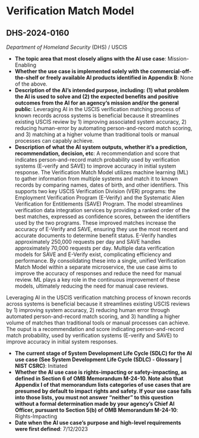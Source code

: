 # Verification Match Model
## DHS-2024-0160
_Department of Homeland Security_ (DHS) / USCIS


+ **The topic area that most closely aligns with the AI use case**: Mission-Enabling
+ **Whether the use case is implemented solely with the commercial-off-the-shelf or freely available AI products identified in Appendix B**: None of the above.
+ **Description of the AI’s intended purpose, including: (1) what problem the AI is used to solve and (2) the expected benefits and positive outcomes from the AI for an agency’s mission and/or the general public**: Leveraging AI in the USCIS verification matching process of known records across systems is beneficial because it streamlines existing USCIS review by 1) improving associated system accuracy, 2) reducing human-error by automating person-and-record match scoring, and 3) matching at a higher volume than traditional tools or manual processes can capably achieve.
+ **Description of what the AI system outputs, whether it’s a prediction, recommendation, decision, etc**: A recommendation and score that indicates person-and-record match probability used by verification systems (E-verify and SAVE) to improve accuracy in initial system response.
The Verification Match Model utilizes machine learning (ML) to gather information from multiple systems and match it to known records by comparing names, dates of birth, and other identifiers. This supports two key USCIS Verification Division (VER) programs: the Employment Verification Program (E-Verify) and the Systematic Alien Verification for Entitlements (SAVE) Program.  The model streamlines verification data integration services by providing a ranked order of the best matches, expressed as confidence scores, between the identifiers used by the two programs. These improved matches increase the accuracy of E-Verify and SAVE, ensuring they use the most recent and accurate documents to determine benefit status. E-Verify handles approximately 250,000 requests per day and SAVE handles approximately 70,000 requests per day. Multiple data verification models for SAVE and E-Verify exist, complicating efficiency and performance. By consolidating these into a single, unified Verification Match Model within a separate microservice, the use case aims to improve the accuracy of responses and reduce the need for manual review. ML plays a key role in the continuous improvement of these models, ultimately reducing the need for manual case reviews. 

Leveraging AI in the USCIS verification matching process of known records across systems is beneficial because it streamlines existing USCIS reviews by 1) improving system accuracy, 2) reducing human error through automated person-and-record match scoring, and 3) handling a higher volume of matches than traditional tools or manual processes can achieve.  The ouput is a recommendation and score indicating person-and-record match probability, used by verification systems (E-verify and SAVE) to improve accuracy in initial system responses. 
+ **The current stage of System Development Life Cycle (SDLC) for the AI use case (See System Development Life Cycle (SDLC) - Glossary | NIST CSRC)**: Initiated
+ **Whether the AI use case is rights-impacting or safety-impacting, as defined in Section 6 of OMB Memorandum M-24-10. Note also that Appendix I of that memorandum lists categories of use cases that are presumed by default to impact rights and safety. If your use case falls into those lists, you must not answer “neither” to this question without a formal determination made by your agency’s Chief AI Officer, pursuant to Section 5(b) of OMB Memorandum M-24-10**: Rights-Impacting
+ **Date when the AI use case’s purpose and high-level requirements were first defined**: 7/12/2023